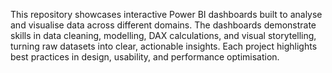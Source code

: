 This repository showcases interactive Power BI dashboards built to analyse and visualise data across different domains. The dashboards demonstrate skills in data cleaning, modelling, DAX calculations, and visual storytelling, turning raw datasets into clear, actionable insights. Each project highlights best practices in design, usability, and performance optimisation.
